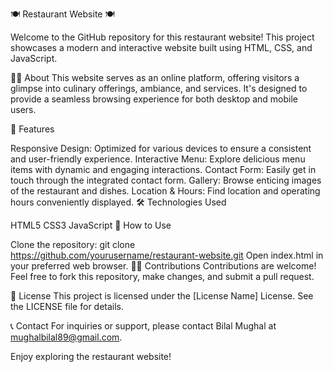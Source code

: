 🍽️ Restaurant Website 🍽️

Welcome to the GitHub repository for this restaurant website! This project showcases a modern and interactive website built using HTML, CSS, and JavaScript.

👨‍🍳 About
This website serves as an online platform, offering visitors a glimpse into culinary offerings, ambiance, and services. It's designed to provide a seamless browsing experience for both desktop and mobile users.

🚀 Features

Responsive Design: Optimized for various devices to ensure a consistent and user-friendly experience.
Interactive Menu: Explore delicious menu items with dynamic and engaging interactions.
Contact Form: Easily get in touch through the integrated contact form.
Gallery: Browse enticing images of the restaurant and dishes.
Location & Hours: Find location and operating hours conveniently displayed.
🛠️ Technologies Used

HTML5
CSS3
JavaScript
🌟 How to Use

Clone the repository: git clone https://github.com/yourusername/restaurant-website.git
Open index.html in your preferred web browser.
👩‍💻 Contributions
Contributions are welcome! Feel free to fork this repository, make changes, and submit a pull request.

📝 License
This project is licensed under the [License Name] License. See the LICENSE file for details.

📞 Contact
For inquiries or support, please contact Bilal Mughal at mughalbilal89@gmail.com.

Enjoy exploring the restaurant website!


